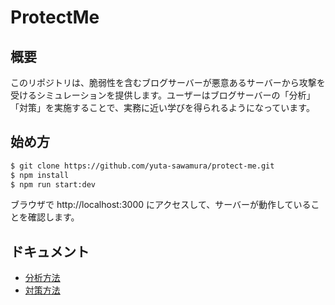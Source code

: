 # ProtectMe

## 概要

このリポジトリは、脆弱性を含むブログサーバーが悪意あるサーバーから攻撃を受けるシミュレーションを提供します。ユーザーはブログサーバーの「分析」「対策」を実施することで、実務に近い学びを得られるようになっています。

## 始め方

```bash
$ git clone https://github.com/yuta-sawamura/protect-me.git
$ npm install
$ npm run start:dev
```

ブラウザで http://localhost:3000 にアクセスして、サーバーが動作していることを確認します。

## ドキュメント

- [分析方法](https://github.com/yuta-sawamura/protect-me/docs/analysis.md)
- [対策方法](https://github.com/yuta-sawamura/protect-me/measures.md)
